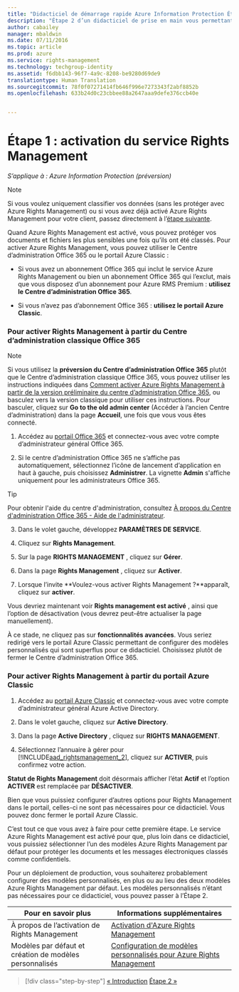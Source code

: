 ```yaml
---
title: "Didacticiel de démarrage rapide Azure Information Protection Étape 2 | Azure Rights Management"
description: "Étape 2 d’un didacticiel de prise en main vous permettant de tester rapidement Microsoft Azure Information Protection dans votre organisation en seulement quatre étapes et environ 10 minutes."
author: cabailey
manager: mbaldwin
ms.date: 07/11/2016
ms.topic: article
ms.prod: azure
ms.service: rights-management
ms.technology: techgroup-identity
ms.assetid: f6dbb143-96f7-4a9c-8208-be9280d69de9
translationtype: Human Translation
ms.sourcegitcommit: 78f0f07271414fb646f996e7273343f2abf8852b
ms.openlocfilehash: 633b24d0c23cbbee88a2647aaa9defe376ccb40e


---
```


# Étape 1 : activation du service Rights Management
 
*S’applique à : Azure Information Protection (préversion)*

> [!NOTE]
>Si vous voulez uniquement classifier vos données (sans les protéger avec Azure Rights Management) ou si vous avez déjà activé Azure Rights Management pour votre client, passez directement à l’[étape suivante](infoprotect-tutorial-step2.md). 

Quand Azure Rights Management est activé, vous pouvez protéger vos documents et fichiers les plus sensibles une fois qu’ils ont été classés. Pour activer Azure Rights Management, vous pouvez utiliser le Centre d’administration Office 365 ou le portail Azure Classic :

-   Si vous avez un abonnement Office 365 qui inclut le service Azure Rights Management ou bien un abonnement Office 365 qui l’exclut, mais que vous disposez d’un abonnement pour Azure RMS Premium : **utilisez le Centre d’administration Office 365**.

-   Si vous n’avez pas d’abonnement Office 365 : **utilisez le portail Azure Classic**.

### Pour activer Rights Management à partir du Centre d’administration classique Office 365

> [!NOTE]
> Si vous utilisez la **préversion du Centre d’administration Office 365** plutôt que le Centre d’administration classique Office 365, vous pouvez utiliser les instructions indiquées dans [Comment activer Azure Rights Management à partir de la version préliminaire du centre d’administration Office 365](../deploy-use/activate-office365-preview.md), ou basculez vers la version classique pour utiliser ces instructions. Pour basculer, cliquez sur **Go to the old admin center** (Accéder à l’ancien Centre d’administration) dans la page **Accueil**, une fois que vous vous êtes connecté.

1.  Accédez au [portail Office 365](https://portal.office.com/) et connectez-vous avec votre compte d’administrateur général Office 365.

2.  Si le centre d’administration Office 365 ne s’affiche pas automatiquement, sélectionnez l’icône de lancement d’application en haut à gauche, puis choisissez **Administrer**. La vignette **Admin** s'affiche uniquement pour les administrateurs Office 365.

  > [!TIP]
  > Pour obtenir l'aide du centre d'administration, consultez [À propos du Centre d'administration Office 365 - Aide de l'administrateur](https://support.office.com/article/About-the-Office-365-admin-center-Admin-Help-58537702-d421-4d02-8141-e128e3703547).

3.  Dans le volet gauche, développez **PARAMÈTRES DE SERVICE**.

4.  Cliquez sur **Rights Management**.

5.  Sur la page **RIGHTS MANAGEMENT** , cliquez sur **Gérer**.

6.  Dans la page **Rights Management** , cliquez sur **Activer**.

7.  Lorsque l’invite **Voulez-vous activer Rights Management ?**apparaît, cliquez sur **activer**.

Vous devriez maintenant voir **Rights management est activé** , ainsi que l’option de désactivation (vous devrez peut-être actualiser la page manuellement).

À ce stade, ne cliquez pas sur **fonctionnalités avancées**. Vous seriez redirigé vers le portail Azure Classic permettant de configurer des modèles personnalisés qui sont superflus pour ce didacticiel. Choisissez plutôt de fermer le Centre d’administration Office 365.

### Pour activer Rights Management à partir du portail Azure Classic

1.  Accédez au [portail Azure Classic](http://go.microsoft.com/fwlink/p/?LinkID=275081) et connectez-vous avec votre compte d’administrateur général Azure Active Directory.

2.  Dans le volet gauche, cliquez sur **Active Directory**.

3.  Dans la page **Active Directory** , cliquez sur **RIGHTS MANAGEMENT**.

4.  Sélectionnez l’annuaire à gérer pour [!INCLUDE[aad_rightsmanagement_2](../includes/aad_rightsmanagement_2_md.md)], cliquez sur **ACTIVER**, puis confirmez votre action.

**Statut de Rights Management** doit désormais afficher l’état **Actif** et l’option **ACTIVER** est remplacée par **DÉSACTIVER**.

Bien que vous puissiez configurer d’autres options pour Rights Management dans le portail, celles-ci ne sont pas nécessaires pour ce didacticiel. Vous pouvez donc fermer le portail Azure Classic.

C’est tout ce que vous avez à faire pour cette première étape. Le service Azure Rights Management est activé pour que, plus loin dans ce didacticiel, vous puissiez sélectionner l’un des modèles Azure Rights Management par défaut pour protéger les documents et les messages électroniques classés comme confidentiels.

Pour un déploiement de production, vous souhaiterez probablement configurer des modèles personnalisés, en plus ou au lieu des deux modèles Azure Rights Management par défaut. Les modèles personnalisés n’étant pas nécessaires pour ce didacticiel, vous pouvez passer à l’Étape 2.

|Pour en savoir plus|Informations supplémentaires|
|--------------------------------|--------------------------|
|À propos de l’activation de Rights Management|[Activation d'Azure Rights Management](../deploy-use/activate-service.md)|
|Modèles par défaut et création de modèles personnalisés|[Configuration de modèles personnalisés pour Azure Rights Management](../deploy-use/configure-custom-templates.md)|

>[!div class="step-by-step"]
[&#171; Introduction](infoprotect-quick-start-tutorial.md)
[Étape 2 &#187;](infoprotect-tutorial-step2.md)



<!--HONumber=Jul16_HO3-->


